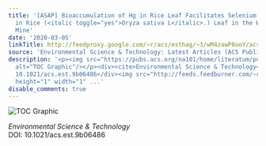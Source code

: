 ```yaml
---
title: '[ASAP] Bioaccumulation of Hg in Rice Leaf Facilitates Selenium Bioaccumulation
  in Rice (<italic toggle="yes">Oryza sativa L</italic>.) Leaf in the Wanshan Mercury
  Mine'
date: '2020-03-05'
linkTitle: http://feedproxy.google.com/~r/acs/esthag/~3/wM4zawP8ooY/acs.est.9b06486
source: 'Environmental Science & Technology: Latest Articles (ACS Publications)'
description: '<p><img src="https://pubs.acs.org/na101/home/literatum/publisher/achs/journals/content/esthag/0/esthag.ahead-of-print/acs.est.9b06486/20200305/images/medium/es9b06486_0005.gif"
  alt="TOC Graphic"/></p><div><cite>Environmental Science & Technology</cite></div><div>DOI:
  10.1021/acs.est.9b06486</div><img src="http://feeds.feedburner.com/~r/acs/esthag/~4/wM4zawP8ooY"
  height="1" width="1" ...'
disable_comments: true
---
```

<p><img src="https://pubs.acs.org/na101/home/literatum/publisher/achs/journals/content/esthag/0/esthag.ahead-of-print/acs.est.9b06486/20200305/images/medium/es9b06486_0005.gif" alt="TOC Graphic"/></p><div><cite>Environmental Science & Technology</cite></div><div>DOI: 10.1021/acs.est.9b06486</div><img src="http://feeds.feedburner.com/~r/acs/esthag/~4/wM4zawP8ooY" height="1" width="1" ...
